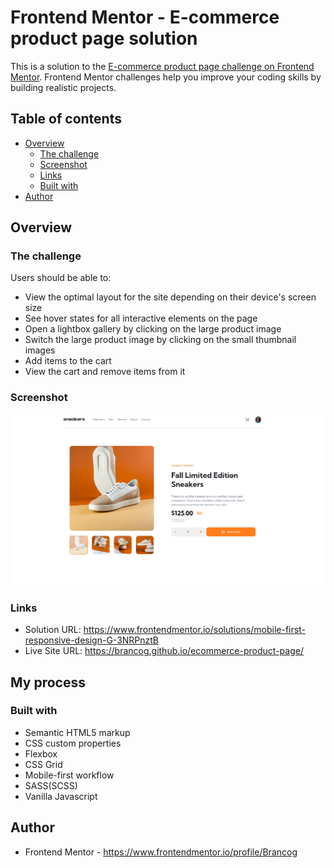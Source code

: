 # Frontend Mentor - E-commerce product page solution

This is a solution to the [E-commerce product page challenge on Frontend Mentor](https://www.frontendmentor.io/challenges/ecommerce-product-page-UPsZ9MJp6). Frontend Mentor challenges help you improve your coding skills by building realistic projects.

## Table of contents

- [Overview](#overview)
  - [The challenge](#the-challenge)
  - [Screenshot](#screenshot)
  - [Links](#links)
  - [Built with](#built-with)
- [Author](#author)

## Overview

### The challenge

Users should be able to:

- View the optimal layout for the site depending on their device's screen size
- See hover states for all interactive elements on the page
- Open a lightbox gallery by clicking on the large product image
- Switch the large product image by clicking on the small thumbnail images
- Add items to the cart
- View the cart and remove items from it

### Screenshot

![](./screenshot.png)

### Links

- Solution URL: https://www.frontendmentor.io/solutions/mobile-first-responsive-design-G-3NRPnztB
- Live Site URL: https://brancog.github.io/ecommerce-product-page/

## My process

### Built with

- Semantic HTML5 markup
- CSS custom properties
- Flexbox
- CSS Grid
- Mobile-first workflow
- SASS(SCSS)
- Vanilla Javascript

## Author

- Frontend Mentor - https://www.frontendmentor.io/profile/Brancog
